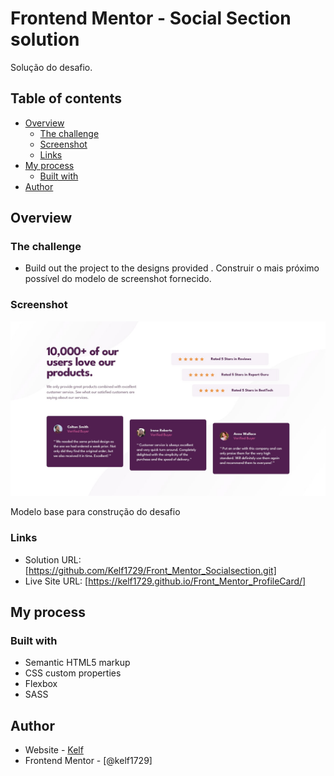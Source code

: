 # Frontend Mentor - Social Section solution

Solução do desafio.

## Table of contents

- [Overview](#overview)
  - [The challenge](#the-challenge)
  - [Screenshot](#screenshot)
  - [Links](#links)
- [My process](#my-process)
  - [Built with](#built-with)
- [Author](#author)

## Overview

### The challenge

- Build out the project to the designs provided
  . Construir o mais próximo possível do modelo de screenshot fornecido.

### Screenshot

![](/design/desktop-design.jpg)

Modelo base para construção do desafio

### Links

- Solution URL: [https://github.com/Kelf1729/Front_Mentor_Socialsection.git]
- Live Site URL: [https://kelf1729.github.io/Front_Mentor_ProfileCard/]

## My process

### Built with

- Semantic HTML5 markup
- CSS custom properties
- Flexbox
- SASS

## Author

- Website - [Kelf](https://kelf1729.github.io/)
- Frontend Mentor - [@kelf1729]
